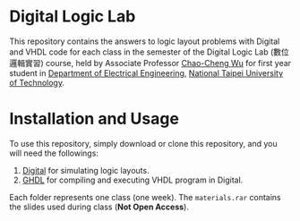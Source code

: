 # Digital Logic Lab
This repository contains the answers to logic layout problems with Digital and VHDL code for each class in the semester of the Digital Logic Lab (數位邏輯實習) course, held by Associate Professor [Chao-Cheng Wu](https://www.ee.ntut.edu.tw/teacher/teacher2.php?tsn=79) for first year student in [Department of Electrical Engineering](https://www.ee.ntut.edu.tw/), [National Taipei University of Technology](https://www.ntut.edu.tw/).

# Installation and Usage
To use this repository, simply download or clone this repository, and you will need the followings:
1. [Digital](https://github.com/hneemann/Digital) for simulating logic layouts.
2. [GHDL](http://ghdl.free.fr/) for compiling and executing VHDL program in Digital.  

Each folder represents one class (one week). The `materials.rar` contains the slides used during class (**Not Open Access**).